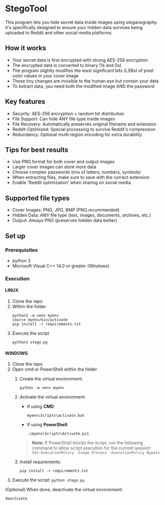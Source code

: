 # StegoTool

This program lets you hide secret data inside images using steganography.
It's specifically designed to ensure your hidden data survives being
uploaded to Reddit and other social media platforms.

## How it works
- Your secret data is first encrypted with strong AES-256 encryption
- The encrypted data is converted to binary (1s and 0s)
- The program slightly modifies the least significant bits (LSBs) of pixel color values in your cover image
- These tiny changes are invisible to the human eye but contain your data
- To extract data, you need both the modified image AND the password

## Key features
- Security: AES-256 encryption + random bit distribution
- File Support: Can hide ANY file type inside images
- File Recovery: Automatically preserves original filename and extension
- Reddit-Optimized: Special processing to survive Reddit's compression
- Redundancy: Optional multi-region encoding for extra durability

## Tips for best results
- Use PNG format for both cover and output images
- Larger cover images can store more data
- Choose complex passwords (mix of letters, numbers, symbols)
- When extracting files, make sure to save with the correct extension
- Enable 'Reddit optimization' when sharing on social media

## Supported file types
- Cover Images: PNG, JPG, BMP (PNG recommended)
- Hidden Data: ANY file type (text, images, documents, archives, etc.)
- Output: Always PNG (preserves hidden data better)

## Set up
### Prerequisites
- python 3
- Microsoft Visual C++ 14.0 or greater (Windows)

### Execution
#### LINUX
1. Clone the repo
2. Within the folder
   ```
   python3 -m venv myenv
   source myenv/bin/activate
   pip install -r requirements.txt
   ```
4. Execute the script
   ```
   python3 stego.py
   ```
#### WINDOWS
1. Clone the repo
2. Open cmd or PowerShell within the folder
    1. Create the virtual environment:
       ```
       python -m venv myenv
       ```
    3. Activate the virtual environment:
    
        - If using **CMD**:
          ```
          myenv\Scripts\activate.bat
          ```
        - If using **PowerShell**:
          ```
          .\myenv\Scripts\Activate.ps1
          ```
        > **Note:** If PowerShell blocks the script, run the following command to allow script execution for the current session:
       `Set-ExecutionPolicy -Scope Process -ExecutionPolicy Bypass`
        > 
    4. Install requirements:
        ```
        pip install -r requirements.txt
        ```
3. Execute the script: `python stego.py`

(Optional) When done, deactivate the virtual environment:
```
deactivate
```
